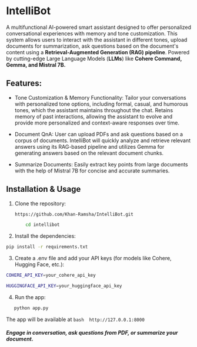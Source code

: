 # IntelliBot

A multifunctional AI-powered smart assistant designed to offer personalized conversational experiences with memory and tone customization. This system allows users to interact with the assistant in different tones, upload documents for summarization, ask questions based on the document's content using a **Retrieval-Augmented Generation (RAG) pipeline**. Powered by cutting-edge Large Language Models (**LLMs**) like **Cohere Command, Gemma, and Mistral 7B.**


## Features:

- Tone Customization & Memory Functionality: Tailor your conversations with personalized tone options, including formal, casual, and humorous tones, which the assistant maintains throughout the chat. Retains memory of past interactions, allowing the assistant to evolve and provide more personalized and context-aware responses over time.

- Document QnA: User can upload PDFs and ask questions based on a corpus of documents. IntelliBot will quickly analyze and retrieve relevant answers using its RAG-based pipeline and utilizes Gemma for generating answers based on the relevant document chunks. 

- Summarize Documents: Easily extract key points from large documents with the help of Mistral 7B for concise and accurate summaries.

## Installation & Usage

1. Clone the repository:

   ``` bash
   https://github.com/Khan-Ramsha/IntelliBot.git
   ```
   ``` bash
       cd intellibot
   ```

3. Install the dependencies:

 ```bash 
 pip install -r requirements.txt
```

3. Create a .env file and add your API keys (for models like Cohere, Hugging Face, etc.):

  ``` bash 
  COHERE_API_KEY=your_cohere_api_key
```` 
  ```bash 
  HUGGINGFACE_API_KEY=your_huggingface_api_key
   ```
  
4. Run the app:

  ```bash
     python app.py
   ```
  
The app will be available at ```bash 
                                 http://127.0.0.1:8000 
                                 ```

##### Engage in conversation, ask questions from PDF, or summarize your document.

